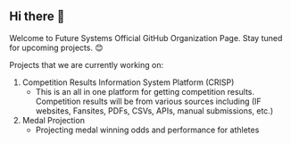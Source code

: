## Hi there 👋

Welcome to Future Systems Official GitHub Organization Page. Stay tuned for upcoming projects. 😊

Projects that we are currently working on:
1. Competition Results Information System Platform (CRISP)
    - This is an all in one platform for getting competition results. Competition results will be from various sources including (IF websites, Fansites, PDFs, CSVs, APIs, manual submissions, etc.)
2. Medal Projection
    - Projecting medal winning odds and performance for athletes

